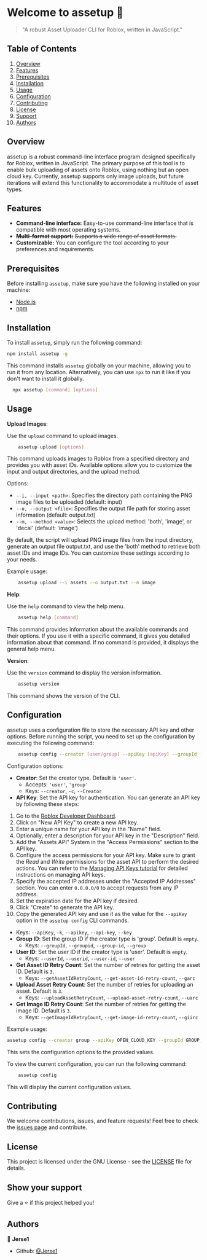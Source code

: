 # Welcome to assetup 👋

> "A robust Asset Uploader CLI for Roblox, written in JavaScript."

## Table of Contents

1. [Overview](#overview)
2. [Features](#features)
3. [Prerequisites](#prerequisites)
4. [Installation](#installation)
5. [Usage](#usage)
6. [Configuration](#configuration)
7. [Contributing](#contributing)
8. [License](#license)
9. [Support](#show-your-support)
10. [Authors](#author)

## Overview

assetup is a robust command-line interface program designed specifically for Roblox, written in JavaScript. The primary purpose of this tool is to enable bulk uploading of assets onto Roblox, using nothing but an open cloud key. Currently, assetup supports only image uploads, but future iterations will extend this functionality to accommodate a multitude of asset types.

## Features

- **Command-line interface:** Easy-to-use command-line interface that is compatible with most operating systems.
- **~~Multi-format support:~~** ~~Supports a wide range of asset formats.~~
- **Customizable:** You can configure the tool according to your preferences and requirements.

## Prerequisites

Before installing `assetup`, make sure you have the following installed on your machine:

- [Node.js](https://nodejs.org/en/)
- [npm](https://www.npmjs.com/)

## Installation

To install `assetup`, simply run the following command:

```bash
npm install assetup -g
```

This command installs `assetup` globally on your machine, allowing you to run it from any location. Alternatively, you can use `npx` to run it like if you don't want to install it globally.

```bash
  npx assetup [command] [options]
```

## Usage

**Upload Images**:

Use the `upload` command to upload images.

```bash
    assetup upload [options]
```

This command uploads images to Roblox from a specified directory and provides you with asset IDs. Available options allow you to customize the input and output directories, and the upload method.

Options:

- `--i, --input <path>`: Specifies the directory path containing the PNG image files to be uploaded (default: input)
- `--o, --output <file>`: Specifies the output file path for storing asset information (default: output.txt)
- `--m, --method <value>`: Selects the upload method: 'both', 'image', or 'decal' (default: 'image')

By default, the script will upload PNG image files from the input directory, generate an output file output.txt, and use the 'both' method to retrieve both asset IDs and image IDs. You can customize these settings according to your needs.

Example usage:

```bash
    assetup upload --i assets --o output.txt --m image
```

**Help**:

Use the `help` command to view the help menu.

```bash
    assetup help [command]
```

This command provides information about the available commands and their options. If you use it with a specific command, it gives you detailed information about that command. If no command is provided, it displays the general help menu.

**Version**:

Use the `version` command to display the version information.

```bash
    assetup version
```

This command shows the version of the CLI.

## Configuration

assetup uses a configuration file to store the necessary API key and other options. Before running the script, you need to set up the configuration by executing the following command:

```bash
    assetup config --creator [user/group] --apiKey [apiKey] --groupId [groupId] --userId [userId] --getAssetIdRetryCount [number] --uploadAssetRetryCount [number] --getImageIdRetryCount [number]
```

Configuration options:

- **Creator**: Set the creator type. Default is `'user'`.
  - Accepts: `'user'`, `'group'`
  - Keys: `--creator`, `-c`, `--Creator`
- **API Key**: Set the API key for authentication. You can generate an API key by following these steps:

 1. Go to the [Roblox Developer Dashboard](https://create.roblox.com/dashboard/credentials).
 2. Click on "New API Key" to create a new API key.
 3. Enter a unique name for your API key in the "Name" field.
 4. Optionally, enter a description for your API key in the "Description" field.
 5. Add the "Assets API" System in the "Access Permissions" section to the API key.
 6. Configure the access permissions for your API key. Make sure to grant the *Read* and *Write* permissions for the asset API to perform the desired actions. You can refer to the [Managing API Keys tutorial](https://create.roblox.com/docs/reference/cloud/managing-api-keys) for detailed instructions on managing API keys.
 7. Specify the accepted IP addresses under the "Accepted IP Addresses" section. You can enter `0.0.0.0/0` to accept requests from any IP address.
 8. Set the expiration date for the API key if desired.
 9. Click "Create" to generate the API key.
 10. Copy the generated API key and use it as the value for the `--apiKey` option in the `assetup config` CLI commands.

- Keys: `--apiKey`, `-k`, `--apikey`, `--api-key`, `--key`
- **Group ID**: Set the group ID if the creator type is 'group'. Default is `empty`.
  - Keys: `--groupId`, `--groupid`, `--group-id`, `--group`
- **User ID**: Set the user ID if the creator type is 'user'. Default is `empty`.
  - Keys: `--userId`, `--userid`, `--user-id`, `--user`
- **Get Asset ID Retry Count**: Set the number of retries for getting the asset ID. Default is `3`.
  - Keys: `--getAssetIdRetryCount`, `--get-asset-id-retry-count`, `--garc`
- **Upload Asset Retry Count**: Set the number of retries for uploading an asset. Default is `3`.
  - Keys: `--uploadAssetRetryCount`, `--upload-asset-retry-count`, `--uarc`
- **Get Image ID Retry Count**: Set the number of retries for getting the image ID. Default is `3`.
  - Keys: `--getImageIdRetryCount`, `--get-image-id-retry-count`, `--giirc`

Example usage:

```bash
assetup config --creator group --apiKey OPEN_CLOUD_KEY --groupId GROUP_ID
```

This sets the configuration options to the provided values.

To view the current configuration, you can run the following command:

```bash
    assetup config
```

This will display the current configuration values.

## Contributing

We welcome contributions, issues, and feature requests! Feel free to check the [issues page](https://github.com/Jerse1/assetup/issues) and contribute.

## License

This project is licensed under the GNU License - see the [LICENSE](LICENSE) file for details.

## Show your support

Give a ⭐️ if this project helped you!

## Authors

👤 **Jerse1**

- Github: [@Jerse1](https://github.com/Jerse1)
